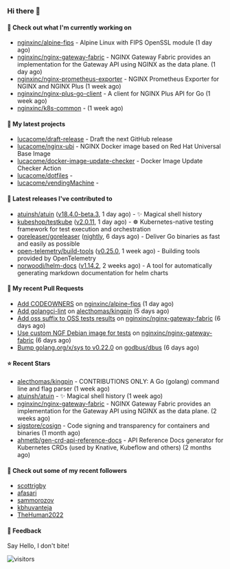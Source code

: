 ### Hi there 👋

#### 👷 Check out what I'm currently working on

- [nginxinc/alpine-fips](https://github.com/nginxinc/alpine-fips) - Alpine Linux with FIPS OpenSSL module (1 day ago)
- [nginxinc/nginx-gateway-fabric](https://github.com/nginxinc/nginx-gateway-fabric) - NGINX Gateway Fabric provides an implementation for the Gateway API using NGINX as the data plane. (1 day ago)
- [nginxinc/nginx-prometheus-exporter](https://github.com/nginxinc/nginx-prometheus-exporter) - NGINX Prometheus Exporter for NGINX and NGINX Plus (1 week ago)
- [nginxinc/nginx-plus-go-client](https://github.com/nginxinc/nginx-plus-go-client) - A client for NGINX Plus API for Go (1 week ago)
- [nginxinc/k8s-common](https://github.com/nginxinc/k8s-common) -  (1 week ago)

#### 🌱 My latest projects

- [lucacome/draft-release](https://github.com/lucacome/draft-release) - Draft the next GitHub release
- [lucacome/nginx-ubi](https://github.com/lucacome/nginx-ubi) - NGINX Docker image based on Red Hat Universal Base Image
- [lucacome/docker-image-update-checker](https://github.com/lucacome/docker-image-update-checker) - Docker Image Update Checker Action
- [lucacome/dotfiles](https://github.com/lucacome/dotfiles) - 
- [lucacome/vendingMachine](https://github.com/lucacome/vendingMachine) - 

#### 🔭 Latest releases I've contributed to

- [atuinsh/atuin](https://github.com/atuinsh/atuin) ([v18.4.0-beta.3](https://github.com/atuinsh/atuin/releases/tag/v18.4.0-beta.3), 1 day ago) - ✨ Magical shell history
- [kubeshop/testkube](https://github.com/kubeshop/testkube) ([v2.0.11](https://github.com/kubeshop/testkube/releases/tag/v2.0.11), 1 day ago) - ☸️ Kubernetes-native testing framework for test execution and orchestration
- [goreleaser/goreleaser](https://github.com/goreleaser/goreleaser) ([nightly](https://github.com/goreleaser/goreleaser/releases/tag/nightly), 6 days ago) - Deliver Go binaries as fast and easily as possible
- [open-telemetry/build-tools](https://github.com/open-telemetry/build-tools) ([v0.25.0](https://github.com/open-telemetry/build-tools/releases/tag/v0.25.0), 1 week ago) - Building tools provided by OpenTelemetry
- [norwoodj/helm-docs](https://github.com/norwoodj/helm-docs) ([v1.14.2](https://github.com/norwoodj/helm-docs/releases/tag/v1.14.2), 2 weeks ago) - A tool for automatically generating markdown documentation for helm charts

#### 🔨 My recent Pull Requests

- [Add CODEOWNERS](https://github.com/nginxinc/alpine-fips/pull/86) on [nginxinc/alpine-fips](https://github.com/nginxinc/alpine-fips) (1 day ago)
- [Add golangci-lint](https://github.com/alecthomas/kingpin/pull/354) on [alecthomas/kingpin](https://github.com/alecthomas/kingpin) (5 days ago)
- [Add oss suffix to OSS tests results](https://github.com/nginxinc/nginx-gateway-fabric/pull/2261) on [nginxinc/nginx-gateway-fabric](https://github.com/nginxinc/nginx-gateway-fabric) (6 days ago)
- [Use custom NGF Debian image for tests](https://github.com/nginxinc/nginx-gateway-fabric/pull/2260) on [nginxinc/nginx-gateway-fabric](https://github.com/nginxinc/nginx-gateway-fabric) (6 days ago)
- [Bump golang.org/x/sys to v0.22.0](https://github.com/godbus/dbus/pull/386) on [godbus/dbus](https://github.com/godbus/dbus) (6 days ago)

#### ⭐ Recent Stars

- [alecthomas/kingpin](https://github.com/alecthomas/kingpin) - CONTRIBUTIONS ONLY: A Go (golang) command line and flag parser (1 week ago)
- [atuinsh/atuin](https://github.com/atuinsh/atuin) - ✨ Magical shell history (1 week ago)
- [nginxinc/nginx-gateway-fabric](https://github.com/nginxinc/nginx-gateway-fabric) - NGINX Gateway Fabric provides an implementation for the Gateway API using NGINX as the data plane. (2 weeks ago)
- [sigstore/cosign](https://github.com/sigstore/cosign) - Code signing and transparency for containers and binaries (1 month ago)
- [ahmetb/gen-crd-api-reference-docs](https://github.com/ahmetb/gen-crd-api-reference-docs) - API Reference Docs generator for Kubernetes CRDs (used by Knative, Kubeflow and others) (2 months ago)

#### 👯 Check out some of my recent followers

- [scottrigby](https://github.com/scottrigby)
- [afasari](https://github.com/afasari)
- [sammorozov](https://github.com/sammorozov)
- [kbhuvanteja](https://github.com/kbhuvanteja)
- [TheHuman2022](https://github.com/TheHuman2022)

#### 💬 Feedback

Say Hello, I don't bite!

![visitors](https://visitor-badge.laobi.icu/badge?page_id=lucacome.visitor-badge)
#
